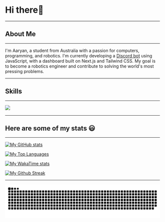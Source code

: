 # Hi there👋
___
## About Me
---
I'm Aaryan, a student from Australia with a passion for computers, programming, and robotics. I'm currently developing a [Discord bot](https://github.com/Aaryan-N/Fira) using JavaScript, with a dashboard built on Next.js and Tailwind CSS. My goal is to become a robotics engineer and contribute to solving the world's most pressing problems.
___
## Skills 
___
[![](https://skillicons.dev/icons?i=js,html,css,cloudflare,discord,bots,discordjs,docker,express,github,githubactions,gradle,gmail,java,md,mongodb,nodejs,npm,react,tailwind,vite,webstorm&theme=dark)](https://skillicons.dev)
___
## Here are some of my stats 😃 
---
[![My GitHub stats](https://github-readme-stats-ebon-delta.vercel.app/api?username=Aaryan-N&show_icons=true&theme=cobalt&layout=compact)](https://github.com/anuraghazra/github-readme-stats)

[![My Top Languages](https://github-readme-stats.vercel.app/api/top-langs?username=Aaryan-N&exclude_repo=Fira_Website&theme=cobalt&layout=compact)](https://github.com/anuraghazra/github-readme-stats)

[![My WakaTime stats](https://github-readme-stats.vercel.app/api/wakatime?username=Aaryan_N&theme=cobalt)](https://github.com/anuraghazra/github-readme-stats)

[![My Github Streak](https://streak-stats.demolab.com/?user=Aaryan-N&theme=cobalt)](https://git.io/streak-stats)

___

![Github Snake](https://raw.githubusercontent.com/Aaryan-N/Aaryan-N/output/github-contribution-grid-snake-dark.svg)



